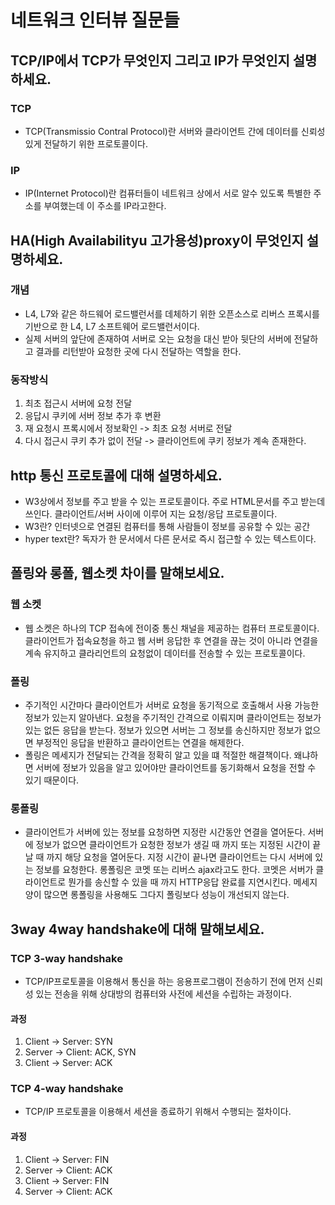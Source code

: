 # 네트워크 인터뷰 질문들

## TCP/IP에서 TCP가 무엇인지 그리고 IP가 무엇인지 설명하세요.

### TCP

- TCP(Transmissio Contral Protocol)란 서버와 클라이언트 간에 데이터를 신뢰성있게 전달하기 위한 프로토콜이다.

### IP

- IP(Internet Protocol)란 컴퓨터들이 네트워크 상에서 서로 알수 있도록 특별한 주소를 부여했는데 이 주소를 IP라고한다.

## HA(High Availabilityu 고가용성)proxy이 무엇인지 설명하세요.

### 개념

- L4, L7와 같은 하드웨어 로드밸런서를 데체하기 위한 오픈소스로 리버스 프록시를 기반으로 한 L4, L7 소프트웨어 로드밸런서이다.
- 실제 서버의 앞단에 존재하여 서버로 오는 요청을 대신 받아 뒷단의 서버에 전달하고 결과를 리턴받아 요청한 곳에 다시 전달하는 역할을 한다.

### 동작방식

1. 최초 접근시 서버에 요청 전달
2. 응답시 쿠키에 서버 정보 추가 후 변환
3. 재 요청시 프록시에서 정보확인 -> 최초 요청 서버로 전달
4. 다시 접근시 쿠키 추가 없이 전달 -> 클라이언트에 쿠키 정보가 계속 존재한다.

## http 통신 프로토콜에 대해 설명하세요.

- W3상에서 정보를 주고 받을 수 있는 프로토콜이다. 주로 HTML문서를 주고 받는데 쓰인다. 클라이언트/서버 사이에 이루어 지는 요청/응답 프로토콜이다.
- W3란? 인터넷으로 연결된 컴퓨터를 통해 사람들이 정보를 공유할 수 있는 공간
- hyper text란? 독자가 한 문서에서 다른 문서로 즉시 접근할 수 있는 텍스트이다.

## 폴링와 롱폴, 웹소켓 차이를 말해보세요.

### 웹 소켓

- 웹 소켓은 하나의 TCP 접속에 전이중 통신 채널을 제공하는 컴퓨터 프로토콜이다. 클라이언트가 접속요청을 하고 웹 서버 응답한 후 연결을 끊는 것이 아니라 연결을 계속 유지하고 클라리언트의 요청없이 데이터를 전송할 수 있는 프로토콜이다.

### 폴링

- 주기적인 시간마다 클라이언트가 서버로 요청을 동기적으로 호출해서 사용 가능한 정보가 있는지 알아낸다. 요청을 주기적인 간격으로 이뤄지며 클라이언트는 정보가 있는 없든 응답을 받는다. 정보가 있으면 서버는 그 정보를 송신하지만 정보가 없으면 부정적인 응답을 반환하고 클라이언트는 연결을 해제한다.
- 폴링은 메세지가 전달되는 간격을 정확히 알고 있을 떄 적절한 해결책이다. 왜냐하면 서버에 정보가 있음을 알고 있어야만 클라이언트를 동기화해서 요청을 전할 수 있기 때문이다.

### 롱폴링

- 클라이언트가 서버에 있는 정보를 요청하면 지정란 시간동안 연결을 열어둔다. 서버에 정보가 없으면 클라이언트가 요청한 정보가 생길 때 까지 또는 지정된 시간이 끝날 때 까지 해당 요청을 열어둔다. 지정 시간이 끝나면 클라이언트는 다시 서버에 있는 정보를 요청한다. 롱폴링은 코멧 또는 리버스 ajax라고도 한다. 코멧은 서버가 클라이언트로 뭔가를 송신할 수 있을 때 까지 HTTP응답 완료를 지연시킨다. 메세지 양이 많으면 롱폴링을 사용해도 그다지 폴링보다 성능이 개선되지 않는다.

## 3way 4way handshake에 대해 말해보세요.

### TCP 3-way handshake

- TCP/IP프로토콜을 이용해서 통신을 하는 응용프로그램이 전송하기 전에 먼저 신뢰성 있는 전송을 위해 상대방의 컴퓨터와 사전에 세션을 수립하는 과정이다.

#### 과정

1. Client -> Server: SYN
2. Server -> Client: ACK, SYN
3. Client -> Server: ACK

### TCP 4-way handshake

- TCP/IP 프로토콜을 이용해서 세션을 종료하기 위해서 수행되는 절차이다.

#### 과정

1. Client -> Server: FIN
2. Server -> Client: ACK
3. Client -> Server: FIN
4. Server -> Client: ACK
